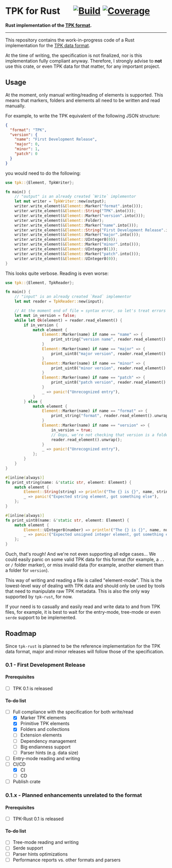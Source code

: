 # TPK for Rust &emsp; [![Build]][Build Link] [![Coverage]][Coverage Link]

[Build]: https://github.com/ltfourrier/tpk-rust/actions/workflows/main.yml/badge.svg
[Build Link]: https://github.com/ltfourrier/tpk-rust/actions/workflows/main.yml
[Coverage]: https://codecov.io/gh/ltfourrier/tpk-rust/branch/master/graph/badge.svg?token=KKL1XJS3NU
[Coverage Link]: https://codecov.io/gh/ltfourrier/tpk-rust

**Rust implementation of the [TPK format](https://github.com/ltfourrier/tpk-spec).**

---

This repository contains the work-in-progress code of a Rust implementation for the [TPK data format](https://github.com/ltfourrier/tpk-spec).

At the time of writing, the specification is not finalized, nor is this implementation fully compliant anyway. Therefore, I strongly advise to **not** use this crate, or even TPK data for that matter, for any important project.

## Usage

At the moment, only manual writing/reading of elements is supported. This means that markers, folders and elements all need to be written and read manually.

For example, to write the TPK equivalent of the following JSON structure:

```json
{
  "format": "TPK",
  "version": {
    "name": "First Development Release",
    "major": 0,
    "minor": 1,
    "patch": 0
  }
}
```

you would need to do the following:

```rust
use tpk::{Element, TpkWriter};

fn main() {
    // "output" is an already created `Write` implementor
    let mut writer = TpkWriter::new(output);
    writer.write_element(&Element::Marker("format".into()));
    writer.write_element(&Element::String("TPK".into()));
    writer.write_element(&Element::Marker("version".into()));
    writer.write_element(&Element::Folder);
    writer.write_element(&Element::Marker("name".into()));
    writer.write_element(&Element::String("First Development Release".into()));
    writer.write_element(&Element::Marker("major".into()));
    writer.write_element(&Element::UInteger8(0));
    writer.write_element(&Element::Marker("minor".into()));
    writer.write_element(&Element::UInteger8(1));
    writer.write_element(&Element::Marker("patch".into()));
    writer.write_element(&Element::UInteger8(0));
}
```

This looks quite verbose. Reading is even worse:

```rust
use tpk::{Element, TpkReader};

fn main() {
    // "input" is an already created `Read` implementor
    let mut reader = TpkReader::new(input);

    // At the moment end of file = syntax error, so let's treat errors as EOF
    let mut in_version = false;
    while let Ok(element) = reader.read_element() {
        if in_version {
            match element {
                Element::Marker(name) if name == "name" => {
                    print_string("version name", reader.read_element().unwrap());
                }
                Element::Marker(name) if name == "major" => {
                    print_uint8("major version", reader.read_element().unwrap());
                }
                Element::Marker(name) if name == "minor" => {
                    print_uint8("minor version", reader.read_element().unwrap());
                }
                Element::Marker(name) if name == "patch" => {
                    print_uint8("patch version", reader.read_element().unwrap());
                }
                _ => panic!("Unrecognized entry"),
            }
        } else {
            match element {
                Element::Marker(name) if name == "format" => {
                    print_string("format", reader.read_element().unwrap());
                }
                Element::Marker(name) if name == "version" => {
                    in_version = true;
                    // Oops, we're not checking that version is a folder!
                    reader.read_element().unwrap();
                }
                _ => panic!("Unrecognized entry"),
            };
        }
    }
}

#[inline(always)]
fn print_string(name: &'static str, element: Element) {
    match element {
        Element::String(string) => println!("The {} is {}", name, string),
        _ => panic!("Expected string element, got something else"),
    };
}

#[inline(always)]
fn print_uint8(name: &'static str, element: Element) {
    match element {
        Element::UInteger8(number) => println!("The {} is {}", name, number),
        _ => panic!("Expected unsigned integer element, got something else"),
    };
}
```

Ouch, that's rough! And we're not even supporting all edge cases... We could easily panic on some valid TPK data for this format (for example, a `..` or `/` folder marker), or miss invalid data (for example, another element than a folder for `version`).

This way of writing and reading a file is called "element-mode". This is the lowest-level way of dealing with TPK data and should only be used by tools that need to manipulate raw TPK metadata. This is also the only way supported by `tpk-rust`, for now.

If your need is to casually and easily read and write data to and from TPK files, for example, it is best to wait for the entry-mode, tree-mode or even `serde` support to be implemented.

## Roadmap

Since `tpk-rust` is planned to be the reference implementation for the TPK data format, major and minor releases will follow those of the specification.

### 0.1 - First Development Release

#### Prerequisites

- [ ] TPK 0.1 is released

#### To-do list

- [ ] Full compliance with the specification for both write/read
  - [x] Marker TPK elements
  - [x] Primitive TPK elements
  - [x] Folders and collections
  - [ ] Extension elements
  - [ ] Dependency management
  - [ ] Big endianness support
  - [ ] Parser hints (e.g. data size)
- [ ] Entry-mode reading and writing
- [ ] CI/CD
  - [x] CI
  - [ ] CD
- [ ] Publish crate

### 0.1.x - Planned enhancements unrelated to the format

#### Prerequisites

- [ ] TPK-Rust 0.1 is released

#### To-do list

- [ ] Tree-mode reading and writing
- [ ] Serde support
- [ ] Parser hints optimizations
- [ ] Performance reports vs. other formats and parsers